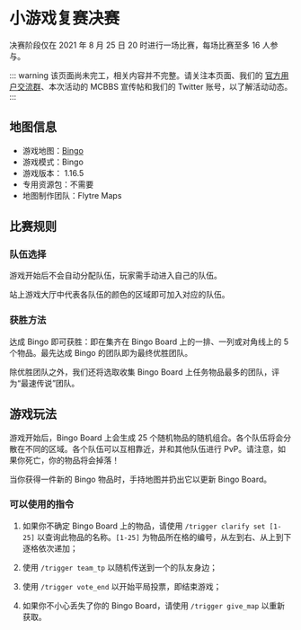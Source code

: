 # 小游戏复赛决赛

决赛阶段仅在 2021 年 8 月 25 日 20 时进行一场比赛，每场比赛至多 16 人参与。

::: warning
该页面尚未完工，相关内容并不完整。请关注本页面、我们的 [官方用户交流群](/user-group.html)、本次活动的 MCBBS 宣传帖和我们的 Twitter 账号，以了解活动动态。
:::

## 地图信息

- 游戏地图：[Bingo](https://www.flytre.net/bingo)
- 游戏模式：Bingo
- 游戏版本： 1.16.5
- 专用资源包：不需要
- 地图制作团队：Flytre Maps

## 比赛规则

### 队伍选择

游戏开始后不会自动分配队伍，玩家需手动进入自己的队伍。

站上游戏大厅中代表各队伍的颜色的区域即可加入对应的队伍。

### 获胜方法

达成 Bingo 即可获胜：即在集齐在 Bingo Board 上的一排、一列或对角线上的 5 个物品。最先达成 Bingo 的团队即为最终优胜团队。

除优胜团队之外，我们还将选取收集 Bingo Board 上任务物品最多的团队，评为“最速传说”团队。

## 游戏玩法

游戏开始后，Bingo Board 上会生成 25 个随机物品的随机组合。各个队伍将会分散在不同的区域。各个队伍可以互相靠近，并和其他队伍进行 PvP。请注意，如果你死亡，你的物品将会掉落！

当你获得一件新的 Bingo 物品时，手持地图并扔出它以更新 Bingo Board。

### 可以使用的指令

1. 如果你不确定 Bingo Board 上的物品，请使用 `/trigger clarify set [1-25]` 以查询此物品的名称。`[1-25]` 为物品所在格的编号，从左到右、从上到下逐格依次递加；

2. 使用 `/trigger team_tp` 以随机传送到一个的队友身边；

3. 使用 `/trigger vote_end` 以开始平局投票，即结束游戏；

4. 如果你不小心丢失了你的 Bingo Board，请使用 `/trigger give_map` 以重新获取。
